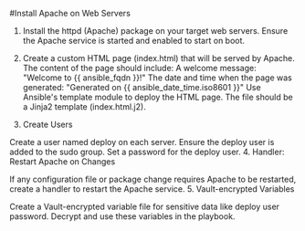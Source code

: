 #Install Apache on Web Servers

1. Install the httpd (Apache) package on your target web servers.
Ensure the Apache service is started and enabled to start on boot.

2. Create a custom HTML page (index.html) that will be served by Apache.
The content of the page should include:
A welcome message: "Welcome to {{ ansible_fqdn }}!"
The date and time when the page was generated: "Generated on {{ ansible_date_time.iso8601 }}"
Use Ansible's template module to deploy the HTML page. The file should be a Jinja2 template (index.html.j2).
3. Create Users

Create a user named deploy on each server.
Ensure the deploy user is added to the sudo group.
Set a password for the deploy user.
4. Handler: Restart Apache on Changes

If any configuration file or package change requires Apache to be restarted, create a handler to restart the Apache service.
5. Vault-encrypted Variables

Create a Vault-encrypted variable file for sensitive data like deploy user password.
Decrypt and use these variables in the playbook.